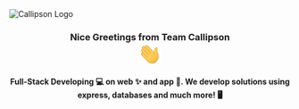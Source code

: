 <img src="https://cdn.shopify.com/s/files/1/0655/5087/6900/files/B70C6418-4EC0-44C0-8485-F22BBEC44718.png?v=1690015274" alt="Callipson Logo" border="0"  />
<h3 align="center">Nice Greetings from Team Callipson<br/><img src="./wave.gif" height="40px"> </h3> 
<p align="center" ><strong>Full-Stack Developing 💻 on web ✨ and app 📲. We develop solutions using express, databases and much more! 🖥️</strong></p>
